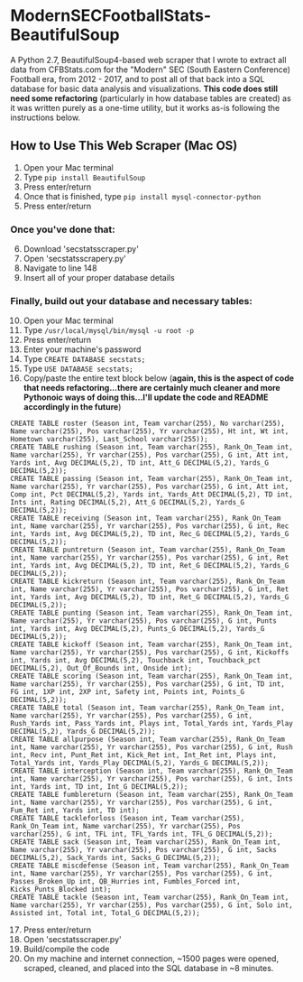# ModernSECFootballStats-BeautifulSoup
A Python 2.7, BeautifulSoup4-based web scraper that I wrote to extract all data from CFBStats.com for the "Modern" SEC (South Eastern Conference) Football era, from 2012 - 2017, and to post all of that back into a SQL database for basic data analysis and visualizations. **This code does still need some refactoring** (particularly in how database tables are created) as it was written purely as a one-time utility, but it works as-is following the instructions below.

## How to Use This Web Scraper (Mac OS)

1) Open your Mac terminal
2) Type `pip install BeautifulSoup`
3) Press enter/return
4) Once that is finished, type `pip install mysql-connector-python`
5) Press enter/return

### Once you've done that:

6) Download 'secstatsscraper.py'
7) Open 'secstatsscrapery.py'
8) Navigate to line 148
9) Insert all of your proper database details

### Finally, build out your database and necessary tables:

10) Open your Mac terminal
11) Type `/usr/local/mysql/bin/mysql -u root -p`
12) Press enter/return
13) Enter your machine's password
14) Type `CREATE DATABASE secstats;`
15) Type `USE DATABASE secstats;`
16) Copy/paste the entire text block below (**again, this is the aspect of code that needs refactoring...there are certainly much cleaner and more Pythonoic ways of doing this...I'll update the code and README accordingly in the future**)

```
CREATE TABLE roster (Season int, Team varchar(255), No varchar(255), Name varchar(255), Pos varchar(255), Yr varchar(255), Ht int, Wt int, Hometown varchar(255), Last_School varchar(255));
CREATE TABLE rushing (Season int, Team varchar(255), Rank_On_Team int, Name varchar(255), Yr varchar(255), Pos varchar(255), G int, Att int, Yards int, Avg DECIMAL(5,2), TD int, Att_G DECIMAL(5,2), Yards_G DECIMAL(5,2));
CREATE TABLE passing (Season int, Team varchar(255), Rank_On_Team int, Name varchar(255), Yr varchar(255), Pos varchar(255), G int, Att int, Comp int, Pct DECIMAL(5,2), Yards int, Yards_Att DECIMAL(5,2), TD int, Ints int, Rating DECIMAL(5,2), Att_G DECIMAL(5,2), Yards_G DECIMAL(5,2));
CREATE TABLE receiving (Season int, Team varchar(255), Rank_On_Team int, Name varchar(255), Yr varchar(255), Pos varchar(255), G int, Rec int, Yards int, Avg DECIMAL(5,2), TD int, Rec_G DECIMAL(5,2), Yards_G DECIMAL(5,2));
CREATE TABLE puntreturn (Season int, Team varchar(255), Rank_On_Team int, Name varchar(255), Yr varchar(255), Pos varchar(255), G int, Ret int, Yards int, Avg DECIMAL(5,2), TD int, Ret_G DECIMAL(5,2), Yards_G DECIMAL(5,2));
CREATE TABLE kickreturn (Season int, Team varchar(255), Rank_On_Team int, Name varchar(255), Yr varchar(255), Pos varchar(255), G int, Ret int, Yards int, Avg DECIMAL(5,2), TD int, Ret_G DECIMAL(5,2), Yards_G DECIMAL(5,2));
CREATE TABLE punting (Season int, Team varchar(255), Rank_On_Team int, Name varchar(255), Yr varchar(255), Pos varchar(255), G int, Punts int, Yards int, Avg DECIMAL(5,2), Punts_G DECIMAL(5,2), Yards_G DECIMAL(5,2));
CREATE TABLE kickoff (Season int, Team varchar(255), Rank_On_Team int, Name varchar(255), Yr varchar(255), Pos varchar(255), G int, Kickoffs int, Yards int, Avg DECIMAL(5,2), Touchback int, Touchback_pct DECIMAL(5,2), Out_Of_Bounds int, Onside int);
CREATE TABLE scoring (Season int, Team varchar(255), Rank_On_Team int, Name varchar(255), Yr varchar(255), Pos varchar(255), G int, TD int, FG int, 1XP int, 2XP int, Safety int, Points int, Points_G DECIMAL(5,2));
CREATE TABLE total (Season int, Team varchar(255), Rank_On_Team int, Name varchar(255), Yr varchar(255), Pos varchar(255), G int, Rush_Yards int, Pass_Yards int, Plays int, Total_Yards int, Yards_Play DECIMAL(5,2), Yards_G DECIMAL(5,2));
CREATE TABLE allpurpose (Season int, Team varchar(255), Rank_On_Team int, Name varchar(255), Yr varchar(255), Pos varchar(255), G int, Rush int, Recv int, Punt_Ret int, Kick_Ret int, Int_Ret int, Plays int, Total_Yards int, Yards_Play DECIMAL(5,2), Yards_G DECIMAL(5,2));
CREATE TABLE interception (Season int, Team varchar(255), Rank_On_Team int, Name varchar(255), Yr varchar(255), Pos varchar(255), G int, Ints int, Yards int, TD int, Int_G DECIMAL(5,2));
CREATE TABLE fumblereturn (Season int, Team varchar(255), Rank_On_Team int, Name varchar(255), Yr varchar(255), Pos varchar(255), G int, Fum_Ret int, Yards int, TD int);
CREATE TABLE tackleforloss (Season int, Team varchar(255), Rank_On_Team int, Name varchar(255), Yr varchar(255), Pos varchar(255), G int, TFL int, TFL_Yards int, TFL_G DECIMAL(5,2));
CREATE TABLE sack (Season int, Team varchar(255), Rank_On_Team int, Name varchar(255), Yr varchar(255), Pos varchar(255), G int, Sacks DECIMAL(5,2), Sack_Yards int, Sacks_G DECIMAL(5,2));
CREATE TABLE miscdefense (Season int, Team varchar(255), Rank_On_Team int, Name varchar(255), Yr varchar(255), Pos varchar(255), G int, Passes_Broken_Up int, QB_Hurries int, Fumbles_Forced int, Kicks_Punts_Blocked int);
CREATE TABLE tackle (Season int, Team varchar(255), Rank_On_Team int, Name varchar(255), Yr varchar(255), Pos varchar(255), G int, Solo int, Assisted int, Total int, Total_G DECIMAL(5,2));
```
17) Press enter/return
18) Open 'secstatsscraper.py'
19) Build/compile the code
20) On my machine and internet connection, ~1500 pages were opened, scraped, cleaned, and placed into the SQL database in ~8 minutes.
